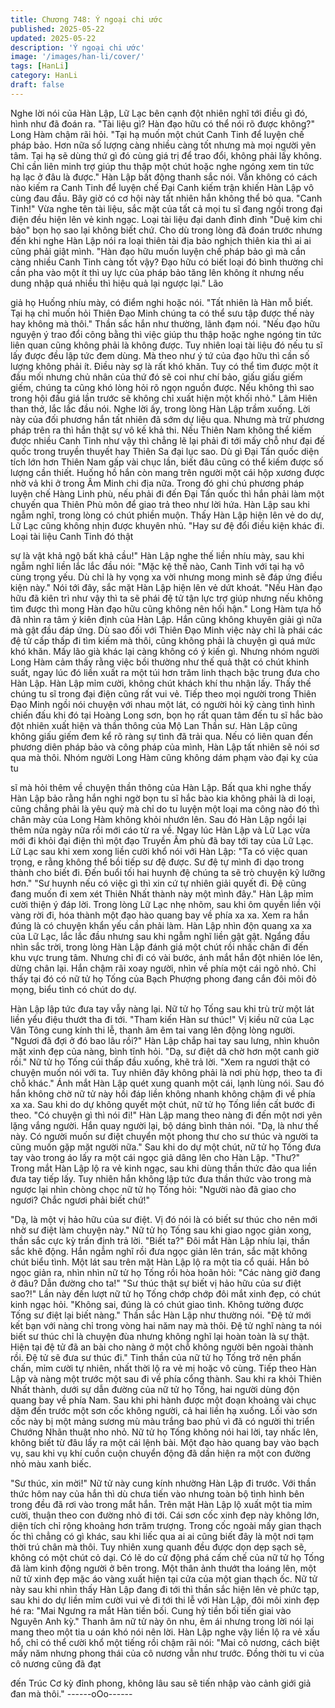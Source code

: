 ```yaml
---
title: Chương 748: Ý ngoại chi ước
published: 2025-05-22
updated: 2025-05-22
description: 'Ý ngoại chi ước'
image: '/images/han-li/cover/'
tags: [HanLi]
category: HanLi
draft: false
---
```


Nghe lời nói của Hàn Lập, Lữ Lạc bên cạnh đột nhiên nghĩ tới
điều gì đó, hình như đã đoán ra.
"Tài liệu gì? Hàn đạo hữu có thể nói rõ được không?" Long Hàm
chậm rãi hỏi.
"Tại hạ muốn một chút Canh Tinh để luyện chế pháp bảo. Hơn
nữa số lượng càng nhiều càng tốt nhưng mà mọi người yên tâm.
Tại hạ sẽ dùng thứ gì đó cùng giá trị để trao đổi, không phải lấy
không. Chỉ cần liên minh trợ giúp thu thập một chút hoặc nghe
ngóng xem tin tức hạ lạc ở đâu là được." Hàn Lập bất động thanh
sắc nói.
Vẫn không có cách nào kiếm ra Canh Tinh để luyện chế Đại Canh
kiếm trận khiến Hàn Lập vô cùng đau đầu. Bây giờ có cơ hội này
tất nhiên hắn không thể bỏ qua.
"Canh Tinh!"
Vừa nghe tên tài liệu, sắc mặt của tất cả mọi tu sĩ đang ngồi trong
đại điện đều hiện lên vẻ kinh ngạc.
Loại tài liệu đại danh đỉnh đỉnh "Duệ kim chi bảo" bọn họ sao lại
không biết chứ.
Cho dù trong lòng đã đoán trước nhưng đến khi nghe Hàn Lập
nói ra loại thiên tài địa bảo nghịch thiên kia thì ai ai cũng phải giật
mình.
"Hàn đạo hữu muốn luyện chế pháp bảo gì mà cần càng nhiều
Canh Tinh càng tốt vậy? Đạo hữu có biết loại đó bình thường chỉ
cần pha vào một ít thì uy lực của pháp bảo tăng lên không ít
nhưng nếu dung nhập quá nhiều thì hiệu quả lại ngược lại." Lão

giả họ Huống nhíu mày, có điểm nghi hoặc nói.
"Tất nhiên là Hàn mỗ biết. Tại hạ chỉ muốn hỏi Thiên Đạo Minh
chúng ta có thể sưu tập được thế này hay không mà thôi." Thần
sắc hắn như thường, lãnh đạm nói.
"Nếu đạo hữu nguyện ý trao đổi công bằng thì việc giúp thu thập
hoặc nghe ngóng tin tức liên quan cũng không phải là không
được. Tuy nhiên loại tài liệu đó nếu tu sĩ lấy được đều lập tức đem
dùng. Mà theo như ý tứ của đạo hữu thì cần số lượng không phải
ít. Điều này sợ là rất khó khăn. Tuy có thể tìm được một ít đầu mối
nhưng chủ nhân của thứ đó sẽ coi như chí bảo, giấu giấu giếm
giếm, chúng ta cũng khó lòng hỏi rõ ngọn nguồn được. Nếu không
thì sao trong hội đấu giá lần trước sẽ không chỉ xuất hiện một khối
nhỏ." Lâm Hiên than thở, lắc lắc đầu nói.
Nghe lời ấy, trong lòng Hàn Lập trầm xuống. Lời này của đối
phương hắn tất nhiên đã sớm dự liệu qua.
Nhưng mà trừ phương pháp trên ra thì hắn thật sự vô kế khả thi.
Nếu Thiên Nam không thể kiếm được nhiều Canh Tinh như vậy
thì chẳng lẽ lại phải đi tới mấy chỗ như đại đế quốc trong truyền
thuyết hay Thiên Sa đại lục sao.
Dù gì Đại Tấn quốc diện tích lớn hơn Thiên Nam gấp vài chục lần,
biết đâu cũng có thể kiếm được số lượng cần thiết.
Huống hồ hắn còn mang trên người một cái hộp xương được nhờ
vả khi ở trong Âm Minh chi địa nữa. Trong đó ghi chú phương
pháp luyện chế Hàng Linh phù, nếu phải đi đến Đại Tấn quốc thì
hắn phải làm một chuyến qua Thiên Phù môn để giao trả theo
như lời hứa.
Hàn Lập sau khi ngẫm nghĩ, trong lòng có chút phiền muộn.
Thấy Hàn Lập hiện lên vẻ do dự, Lữ Lạc cũng không nhịn được
khuyên nhủ.
"Hay sư đệ đổi điều kiện khác đi. Loại tài liệu Canh Tinh đó thật

sự là vật khả ngộ bất khả cầu!"
Hàn Lập nghe thế liền nhíu mày, sau khi ngẫm nghĩ liền lắc lắc
đầu nói:
"Mặc kệ thế nào, Canh Tinh với tại hạ vô cùng trọng yếu. Dù chỉ là
hy vọng xa vời nhưng mong minh sẽ đáp ứng điều kiện này."
Nói tới đây, sắc mặt Hàn Lập hiện lên vẻ dứt khoát.
"Nếu Hàn đạo hữu đã kiên trì như vậy thì ta sẽ phái đệ tử tận lực
trợ giúp nhưng nếu không tìm được thì mong Hàn đạo hữu cũng
không nên hối hận." Long Hàm tựa hồ đã nhìn ra tâm ý kiên định
của Hàn Lập. Hắn cũng không khuyên giải gì nữa mà gật đầu đáp
ứng.
Dù sao đối với Thiên Đạo Minh việc này chỉ là phái các đệ tử cấp
thấp đi tìm kiếm mà thôi, cũng không phải là chuyện gì quá mức
khó khăn.
Mấy lão già khác lại càng không có ý kiến gì.
Nhưng nhóm người Long Hàm cảm thấy rằng việc bồi thường
như thế quả thật có chút khinh suất, ngay lúc đó liền xuất ra một
túi hơn trăm linh thạch bậc trung đưa cho Hàn Lập.
Hàn Lập mỉm cười, không chút khách khí thu nhận lấy.
Thấy thế chúng tu sĩ trong đại điện cũng rất vui vẻ.
Tiếp theo mọi người trong Thiên Đạo Minh ngồi nói chuyện với
nhau một lát, có người hỏi kỹ càng tình hình chiến đấu khi đó tại
Hoàng Long sơn, bọn họ rất quan tâm đến tu sĩ hắc bào đột nhiên
xuất hiện và thần thông của Mộ Lan Thần sư. Hàn Lập cũng
không giấu giếm đem kể rõ ràng sự tình đã trải qua.
Nếu có liên quan đến phương diên pháp bảo và công pháp của
mình, Hàn Lập tất nhiên sẽ nói sơ qua mà thôi.
Nhóm người Long Hàm cũng không dám phạm vào đại kỵ của tu

sĩ mà hỏi thêm về chuyện thần thông của Hàn Lập.
Bất qua khi nghe thấy Hàn Lập bảo rằng hắn nghi ngờ bọn tu sĩ
hắc bào kia không phải là di loại, cũng chẳng phải là yêu quỷ mà
chỉ do tu luyện một loại ma công nào đó thì chân mày của Long
Hàm không khỏi nhướn lên.
Sau đó Hàn Lập ngồi lại thêm nửa ngày nữa rồi mới cáo từ ra về.
Ngay lúc Hàn Lập và Lữ Lạc vừa mới đi khỏi đại điện thì một đạo
Truyền Âm phù đã bay tới tay của Lữ Lạc.
Lữ Lạc sau khi xem xong liền cười khổ nói với Hàn Lập:
"Ta có việc quan trọng, e rằng không thể bồi tiếp sư đệ được. Sư
đệ tự mình đi dạo trong thành cho biết đi. Đến buổi tối hai huynh
đệ chúng ta sẽ trò chuyện kỹ lưỡng hơn."
"Sư huynh nếu có việc gì thì xin cứ tự nhiên giải quyết đi. Đệ cũng
đang muốn đi xem xét Thiên Nhất thành này một mình đây." Hàn
Lập mỉm cười thiện ý đáp lời.
Trong lòng Lữ Lạc nhẹ nhõm, sau khi ôm quyền liền vội vàng rời
đi, hóa thành một đạo hào quang bay về phía xa xa.
Xem ra hắn đúng là có chuyện khẩn yếu cần phải làm.
Hàn Lập nhìn độn quang xa xa của Lữ Lạc, lắc lắc đầu nhưng sau
khi ngẫm nghĩ liền gật gật.
Ngẩng đầu nhìn sắc trời, trong lòng Hàn Lập đánh giá một chút
rồi nhấc chân đi đến khu vực trung tâm.
Nhưng chỉ đi có vài bước, ánh mắt hắn đột nhiên lóe lên, dừng
chân lại.
Hắn chậm rãi xoay người, nhìn về phía một cái ngõ nhỏ.
Chỉ thấy tại đó có nữ tử họ Tống của Bạch Phượng phong đang
cắn đôi môi đỏ mọng, biểu tình có chút do dự.

Hàn Lập lập tức đưa tay vẫy nàng lại.
Nữ tử họ Tống sau khi trù trừ một lát liền yểu điệu thướt tha đi tới.
"Tham kiến Hàn sư thúc!" Vị kiều nữ của Lạc Vân Tông cung kính
thi lễ, thanh âm êm tai vang lên động lòng người.
"Ngươi đã đợi ở đó bao lâu rồi?" Hàn Lập chắp hai tay sau lưng,
nhìn khuôn mặt xinh đẹp của nàng, bình tĩnh hỏi.
"Dạ, sư điệt dã chờ hơn một canh giờ rồi." Nữ tử họ Tống cúi thấp
đầu xuống, khẽ trả lời.
"Xem ra ngươi thật có chuyện muốn nói với ta. Tuy nhiên đây
không phải là nơi phù hợp, theo ta đi chỗ khác." Ánh mắt Hàn Lập
quét xung quanh một cái, lạnh lùng nói.
Sau đó hắn không chờ nữ tử này hồi đáp liền không nhanh không
chậm đi về phía xa xa.
Sau khi do dự không quyết một chút, nữ tử họ Tống liền cất bước
đi theo.
"Có chuyện gì thì nói đi!" Hàn Lập mang theo nàng đi đến một nơi
yên lặng vắng người. Hắn quay người lại, bộ dáng bình thản nói.
"Dạ, là như thế này. Có người muốn sư điệt chuyển một phong
thư cho sư thúc và người ta cũng muốn gặp mặt người nữa." Sau
khi do dự một chút, nữ tử họ Tống đưa tay vào trong áo lấy ra
một cái ngọc giả dâng lên cho Hàn Lập.
"Thư?" Trong mắt Hàn Lập lộ ra vẻ kinh ngạc, sau khi dùng thần
thức đảo qua liền đưa tay tiếp lấy.
Tuy nhiên hắn không lập tức đưa thần thức vào trong mà ngược
lại nhìn chòng chọc nữ tử họ Tống hỏi:
"Người nào đã giao cho ngươi? Chắc ngươi phải biết chứ!"

"Dạ, là một vị hảo hữu của sư điệt. Vị đó nói là có biết sư thúc cho
nên mới nhờ sư điệt làm chuyện này." Nữ tử họ Tống sau khi giao
ngọc giản xong, thần sắc cực kỳ trấn định trả lời.
"Biết ta?" Đôi mắt Hàn Lập nhíu lại, thần sắc khẽ động. Hắn ngẫm
nghĩ rồi đưa ngọc giản lên trán, sắc mặt không chút biểu tình.
Một lát sau trên mặt Hàn Lập lộ ra một tia cổ quái. Hắn bỏ ngọc
giản ra, nhìn nhìn nữ tử họ Tống rồi hòa hoãn hỏi:
"Các nàng giờ đang ở đâu? Dẫn đường cho ta!"
"Sư thúc thật sự biết vị hảo hữu của sư điệt sao?!" Lần này đến
lượt nữ tử họ Tống chớp chớp đôi mắt xinh đẹp, có chút kinh
ngạc hỏi.
"Không sai, đúng là có chút giao tình. Không tưởng được Tống sư
điệt lại biết nàng." Thần sắc Hàn Lập như thường nói.
"Đệ tử mới kết bạn với nàng chỉ trong vòng hai năm nay mà thôi.
Đệ tử nghĩ nàng ta nói biết sư thúc chỉ là chuyện đùa nhưng
không nghĩ lại hoàn toàn là sự thật. Hiện tại đệ tử đã an bài cho
nàng ở một chỗ không người bên ngoài thành rồi. Đệ tử sẽ đưa
sư thúc đi." Tinh thần của nữ tử họ Tống trở nên phấn chấn, mỉm
cười tự nhiên, nhất thời lộ ra vẻ mị hoặc vô cùng.
Tiếp theo Hàn Lập và nàng một trước một sau đi về phía cổng
thành. Sau khi ra khỏi Thiên Nhất thành, dưới sự dẫn đường của
nữ tử họ Tống, hai người dùng độn quang bay về phía Nam.
Sau khi phi hành được một đoạn khoảng vài chục dặm đến trước
một sơn cốc không người, cả hai liền hạ xuống.
Lối vào sơn cốc này bị một mảng sương mù màu trắng bao phủ vì
đã có người thi triển Chướng Nhãn thuật nho nhỏ.
Nữ tử họ Tống không nói hai lời, tay nhấc lên, không biết từ đâu
lấy ra một cái lệnh bài. Một đạo hào quang bay vào bạch vụ, sau
khi vụ khí cuồn cuộn chuyển động đã dần hiện ra một con đường
nhỏ màu xanh biếc.

"Sư thúc, xin mời!" Nữ tử này cung kính nhường Hàn Lập đi
trước.
Với thần thức hôm nay của hắn thì dù chưa tiến vào nhưng toàn
bộ tình hình bên trong đều đã rơi vào trong mắt hắn.
Trên mặt Hàn Lập lộ xuất một tia mỉm cười, thuận theo con
đường nhỏ đi tới.
Cái sơn cốc xinh đẹp này không lớn, diện tích chỉ rộng khoảng
hơn trăm trượng. Trong cốc ngoài mấy gian thạch ốc thì chẳng có
gì khác, sau khi liếc qua ai ai cũng biết đây là một nơi tạm thời trú
chân mà thôi.
Tuy nhiên xung quanh đều được dọn dẹp sạch sẽ, không có một
chút cỏ dại.
Có lẽ do cử động phá cấm chế của nữ tử họ Tống đã làm kinh
động người ở bên trong.
Một thân ảnh thướt tha loáng lên, một nữ tử xinh đẹp mặc áo
vàng xuất hiện tại cửa của một gian thạch ốc.
Nữ tử này sau khi nhìn thấy Hàn Lập đang đi tới thì thần sắc hiện
lên vẻ phức tạp, sau khi do dự liền mỉm cười vui vẻ đi tới thi lễ với
Hàn Lập, đôi môi xinh đẹp hé ra:
"Mai Ngưng ra mắt Hàn tiền bối. Cung hỷ tiền bối tiến giai vào
Nguyên Anh kỳ."
Thanh âm nữ tử này ôn nhu, êm ái nhưng trong lời nói lại mang
theo một tia u oán khó nói nên lời.
Hàn Lập nghe vậy liền lộ ra vẻ xấu hổ, chỉ có thể cười khổ một
tiếng rồi chậm rãi nói:
"Mai cô nương, cách biệt mấy năm nhưng phong thái của cô
nương vẫn như trước. Đồng thời tu vi của cô nương cũng đã đạt

đến Trúc Cơ kỳ đỉnh phong, không lâu sau sẽ tiến nhập vào cảnh
giới giả đan mà thôi."
------oOo------
